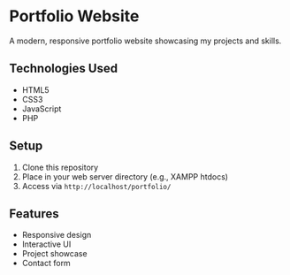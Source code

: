# Portfolio Website

A modern, responsive portfolio website showcasing my projects and skills.

## Technologies Used
- HTML5
- CSS3
- JavaScript
- PHP

## Setup
1. Clone this repository
2. Place in your web server directory (e.g., XAMPP htdocs)
3. Access via `http://localhost/portfolio/`

## Features
- Responsive design
- Interactive UI
- Project showcase
- Contact form
